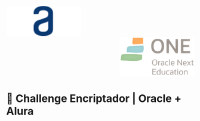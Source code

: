 <div align="left"><img src="https://github.com/OscarSalcido/AluraChallenge-Sprint01/blob/main/assets/Logo.png" width="200"/></div>
<div align="right"><img src="https://github.com/OscarSalcido/AluraChallenge-Sprint01/blob/main/assets/Logo2.png" width="200"/></div>

# 🚀 Challenge Encriptador | Oracle + Alura
